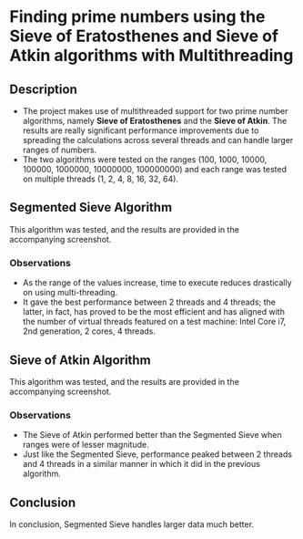 # Finding prime numbers using the Sieve of Eratosthenes and Sieve of Atkin algorithms with Multithreading

## Description
- The project makes use of multithreaded support for two prime number algorithms, namely **Sieve of Eratosthenes** and the **Sieve of Atkin**. The results are really significant performance improvements due to spreading the calculations across several threads and can handle larger ranges of numbers.
- The two algorithms were tested on the ranges (100, 1000, 10000, 100000, 1000000, 10000000, 100000000) and each range was tested on multiple threads (1, 2, 4, 8, 16, 32, 64).

## Segmented Sieve Algorithm
This algorithm was tested, and the results are provided in the accompanying screenshot.

### Observations
- As the range of the values increase, time to execute reduces drastically on using multi-threading.
- It gave the best performance between 2 threads and 4 threads; the latter, in fact, has proved to be the most efficient and has aligned with the number of virtual threads featured on a test machine: Intel Core i7, 2nd generation, 2 cores, 4 threads.

## Sieve of Atkin Algorithm
This algorithm was tested, and the results are provided in the accompanying screenshot.

### Observations
- The Sieve of Atkin performed better than the Segmented Sieve when ranges were of lesser magnitude.
- Just like the Segmented Sieve, performance peaked between 2 threads and 4 threads in a similar manner in which it did in the previous algorithm.

## Conclusion
In conclusion, Segmented Sieve handles larger data much better.

